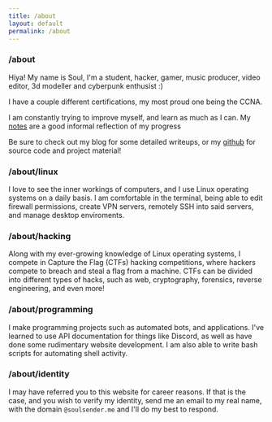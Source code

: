 ```yaml
---
title: /about
layout: default
permalink: /about
---
```


### /about

Hiya! My name is Soul, I'm a student, hacker, gamer, music producer, video editor, 3d modeller and cyberpunk enthusist :)

I have a couple different certifications, my most proud one being the CCNA.

I am constantly trying to improve myself, and learn as much as I can. My [notes](https://notes.soulsender.me) are a good informal reflection of my progress

Be sure to check out my blog for some detailed writeups, or my [github](https://github.com/soulsender) for source code and project material!

### /about/linux
I love to see the inner workings of computers, and I use Linux operating systems on a daily basis. I am comfortable in the terminal, being able to edit firewall permissions, create VPN servers, remotely SSH into said servers, and manage desktop enviroments.

### /about/hacking
Along with my ever-growing knowledge of Linux operating systems, I compete in Capture the Flag (CTFs) hacking competitions, where hackers compete to breach and steal a flag from a machine. CTFs can be divided into different types of hacks, such as web, cryptography, forensics, reverse engineering, and even more!

### /about/programming
I make programming projects such as automated bots, and applications. I've learned to use API documentation for things like Discord, as well as have done some rudimentary website development. I am also able to write bash scripts for automating shell activity.

### /about/identity
I may have referred you to this website for career reasons. If that is the case, and you wish to verify my identity, send me an email to my real name, with the domain `@soulsender.me` and I'll do my best to respond.
